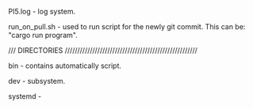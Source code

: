 PI5.log - log system.

run_on_pull.sh - used to run script for the newly git commit.
This can be: "cargo run program".

/// DIRECTORIES
/////////////////////////////////////////////////////

bin - contains automatically script.

dev - subsystem.

systemd -
